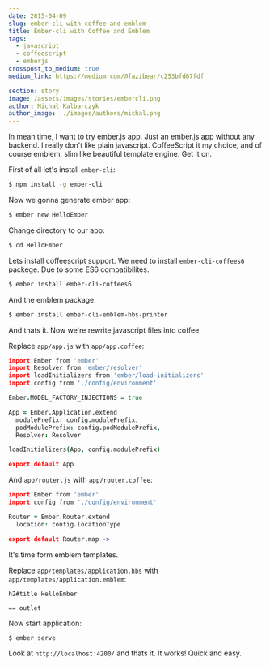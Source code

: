 ```yaml
---
date: 2015-04-09
slug: ember-cli-with-coffee-and-emblem
title: Ember-cli with Coffee and Emblem
tags:
  - javascript
  - coffeescript
  - emberjs
crosspost_to_medium: true
medium_link: https://medium.com/@fazibear/c253bfd67fdf

section: story
image: /assets/images/stories/embercli.png
author: Michał Kalbarczyk
author_image: ../images/authors/michal.png
---
```


In mean time, I want to try ember.js app. Just an ember.js app without any backend. I really don't like plain javascript. CoffeeScript it my choice, and of course emblem, slim like beautiful template engine. Get it on.

First of all let's install `ember-cli`:

```bash
$ npm install -g ember-cli
```

Now we gonna generate ember app:

```bash
$ ember new HelloEmber
```

Change directory to our app:

```bash
$ cd HelloEmber
```

Lets install coffeescript support. We need to install `ember-cli-coffees6` packege. Due to some ES6 compatibilites.

```bash
$ ember install ember-cli-coffees6
```

And the emblem package:

```bash
$ ember install ember-cli-emblem-hbs-printer
```

And thats it. Now we're rewrite javascript files into coffee.

Replace `app/app.js` with `app/app.coffee`:

```coffee
import Ember from 'ember'
import Resolver from 'ember/resolver'
import loadInitializers from 'ember/load-initializers'
import config from './config/environment'

Ember.MODEL_FACTORY_INJECTIONS = true

App = Ember.Application.extend
  modulePrefix: config.modulePrefix,
  podModulePrefix: config.podModulePrefix,
  Resolver: Resolver

loadInitializers(App, config.modulePrefix)

export default App
```

And `app/router.js` with `app/router.coffee`:

```coffee
import Ember from 'ember'
import config from './config/environment'

Router = Ember.Router.extend
  location: config.locationType

export default Router.map ->
```

It's time form emblem templates.

Replace `app/templates/application.hbs` with `app/templates/application.emblem`:

```slim
h2#title HelloEmber

== outlet
```

Now start application:

```bash
$ ember serve
```

Look at `http://localhost:4200/` and thats it. It works! Quick and easy.
